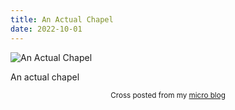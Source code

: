 ```yaml
---
title: An Actual Chapel
date: 2022-10-01
---
```

![An Actual Chapel](/d3aa0b0ca4.jpg)

<p>An actual chapel</p>


<center><small>Cross posted from my <a href='http://micro.blog/joshnicholas'>micro blog</a></small></center>

    
